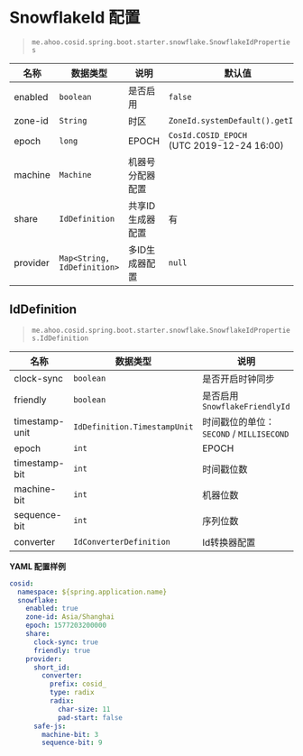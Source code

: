 # SnowflakeId 配置

> `me.ahoo.cosid.spring.boot.starter.snowflake.SnowflakeIdProperties`

| 名称              | 数据类型                        | 说明        | 默认值                                             |
|-----------------|-----------------------------|-----------|-------------------------------------------------|
| enabled         | `boolean`                   | 是否启用      | `false`                                         |
| zone-id         | `String`                    | 时区        | `ZoneId.systemDefault().getId()`                |
| epoch           | `long`                      | EPOCH     | `CosId.COSID_EPOCH` <br> (UTC 2019-12-24 16:00) |
| machine         | `Machine`                   | 机器号分配器配置  |                                                 |
| share           | `IdDefinition`              | 共享ID生成器配置 | 有                                               |
| provider        | `Map<String, IdDefinition>` | 多ID生成器配置  | `null`                                          |

## IdDefinition

> `me.ahoo.cosid.spring.boot.starter.snowflake.SnowflakeIdProperties.IdDefinition`

| 名称             | 数据类型                         | 说明                               | 默认值                                   |
|----------------|------------------------------|----------------------------------|---------------------------------------|
| clock-sync     | `boolean`                    | 是否开启时钟同步                         | `true`                                |
| friendly       | `boolean`                    | 是否启用`SnowflakeFriendlyId`        | `true`                                |
| timestamp-unit | `IdDefinition.TimestampUnit` | 时间戳位的单位：`SECOND` / `MILLISECOND` | `TimestampUnit.MILLISECOND`           |
| epoch          | `int`                        | EPOCH                            | `cosid.snowflake.epoch`               |
| timestamp-bit  | `int`                        | 时间戳位数                            | 41                                    |
| machine-bit    | `int`                        | 机器位数                             | `cosid.snowflake.machine.machine-bit` |
| sequence-bit   | `int`                        | 序列位数                             | 12                                    |
| converter      | `IdConverterDefinition`      | Id转换器配置                          |                                       |

**YAML 配置样例**

```yaml
cosid:
  namespace: ${spring.application.name}
  snowflake:
    enabled: true
    zone-id: Asia/Shanghai
    epoch: 1577203200000
    share:
      clock-sync: true
      friendly: true
    provider:
      short_id:
        converter:
          prefix: cosid_
          type: radix
          radix:
            char-size: 11
            pad-start: false
      safe-js:
        machine-bit: 3
        sequence-bit: 9
```
